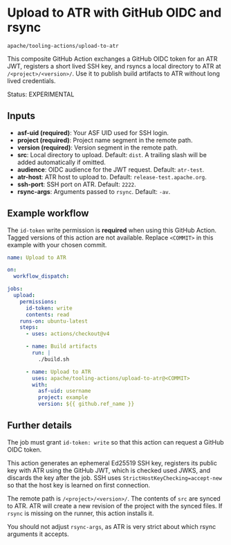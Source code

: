 # Upload to ATR with GitHub OIDC and rsync

```
apache/tooling-actions/upload-to-atr
```

This composite GitHub Action exchanges a GitHub OIDC token for an ATR JWT, registers a short lived SSH key, and rsyncs a local directory to ATR at `/<project>/<version>/`. Use it to publish build artifacts to ATR without long lived credentials.

Status: EXPERIMENTAL

## Inputs

- **asf-uid (required)**: Your ASF UID used for SSH login.
- **project (required)**: Project name segment in the remote path.
- **version (required)**: Version segment in the remote path.
- **src**: Local directory to upload. Default: `dist`. A trailing slash will be added automatically if omitted.
- **audience**: OIDC audience for the JWT request. Default: `atr-test`.
- **atr-host**: ATR host to upload to. Default: `release-test.apache.org`.
- **ssh-port**: SSH port on ATR. Default: `2222`.
- **rsync-args**: Arguments passed to `rsync`. Default: `-av`.

## Example workflow

The `id-token` write permission is **required** when using this GitHub Action. Tagged versions of this action are not available. Replace `<COMMIT>` in this example with your chosen commit.

```yaml
name: Upload to ATR

on:
  workflow_dispatch:

jobs:
  upload:
    permissions:
      id-token: write
      contents: read
    runs-on: ubuntu-latest
    steps:
      - uses: actions/checkout@v4

      - name: Build artifacts
        run: |
          ./build.sh

      - name: Upload to ATR
        uses: apache/tooling-actions/upload-to-atr@<COMMIT>
        with:
          asf-uid: username
          project: example
          version: ${{ github.ref_name }}
```

## Further details

The job must grant `id-token: write` so that this action can request a GitHub OIDC token.

This action generates an ephemeral Ed25519 SSH key, registers its public key with ATR using the GitHub JWT, which is checked used JWKS, and discards the key after the job. SSH uses `StrictHostKeyChecking=accept-new` so that the host key is learned on first connection.

The remote path is `/<project>/<version>/`. The contents of `src` are synced to ATR. ATR will create a new revision of the project with the synced files. If `rsync` is missing on the runner, this action installs it.

You should not adjust `rsync-args`, as ATR is very strict about which rsync arguments it accepts.
